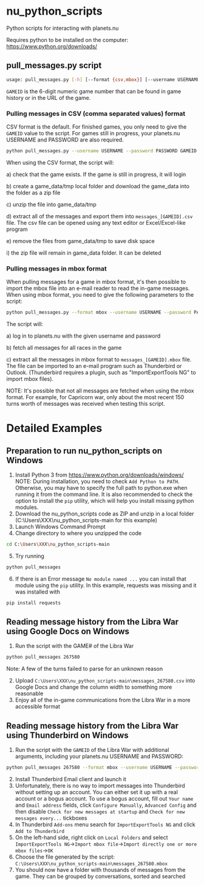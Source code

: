 # nu_python_scripts
Python scripts for interacting with planets.nu

Requires python to be installed on the computer: https://www.python.org/downloads/

## pull_messages.py script

```bash
usage: pull_messages.py [-h] [--format {csv,mbox}] [--username USERNAME] [--password PASSWORD] GAMEID
```

`GAMEID` is the 6-digit numeric game number that can be found in game history or in the URL of the game.

### Pulling messages in CSV (comma separated values) format

CSV format is the default.  For finished games, you only need to give the `GAMEID` value to the script.  For games still in progress, your planets.nu USERNAME and PASSWORD are also required.

```bash
python pull_messages.py --username USERNAME --password PASSWORD GAMEID
```
When using the CSV format, the script will:

a) check that the game exists.  If the game is still in progress, it will login 

b) create a game_data/tmp local folder and download the game_data into the folder as a zip file

c) unzip the file into game_data/tmp

d) extract all of the messages and export them into `messages_[GAMEID].csv` file.  The csv file can be opened using any text editor or Excel/Excel-like program

e) remove the files from game_data/tmp to save disk space

i) the zip file will remain in game_data folder.  It can be deleted

### Pulling messages in mbox format

When pulling messages for a game in mbox format, it's then possible to import the mbox file into an e-mail reader to read the in-game messages. When using mbox format, you need to give the following parameters to the script:

```bash
python pull_messages.py --format mbox --username USERNAME --password PASSWORD GAMEID
```

The script will:

a) log in to planets.nu with the given username and password

b) fetch all messages for all races in the game

c) extract all the messages in mbox format to `messages_[GAMEID].mbox` file. The file can be imported to an e-mail program such as Thunderbird or Outlook.  (Thunderbird requires a plugin, such as "ImportExportTools NG" to import mbox files).

NOTE: It's possible that not all messages are fetched when using the mbox format. For example, for Capricorn war, only about the most recent 150 turns worth of messages was received when testing this script.

# Detailed Examples #

## Preparation to run nu_python_scripts on Windows ##
1. Install Python 3 from https://www.python.org/downloads/windows/
NOTE: During installation, you need to check `Add Python to PATH`.  Otherwise, you may have to specify the full path to python.exe when running it from the command line.  It is also recommended to check the option to install the `pip` utility, which will help you install missing python modules.
2. Download the nu_python_scripts code as ZIP and unzip in a local folder (C:\Users\XXX\nu_python_scripts-main for this example)
3. Launch Windows Command Prompt
4. Change directory to where you unzipped the code
```bash
cd C:\Users\XXX\nu_python_scripts-main
```
5. Try running
```bash
python pull_messages
```
6. If there is an Error message `No module named ...` you can install that module using the `pip` utility.  In this example, requests was missing and it was installed with
```bash
pip install requests
```
## Reading message history from the Libra War using Google Docs on Windows ##
1. Run the script with the GAME# of the Libra War
```bash
python pull_messages 267580
```
Note: A few of the turns failed to parse for an unknown reason

2. Upload `C:\Users\XXX\nu_python_scripts-main\messages_267580.csv` into Google Docs and change the column width to something more reasonable
3. Enjoy all of the in-game communications from the Libra War in a more accessible format

## Reading message history from the Libra War using Thunderbird on Windows ##
1. Run the script with the `GAMEID` of the Libra War with additional arguments, including your planets.nu USERNAME and PASSWORD:
```bash
python pull_messages 267580 --format mbox --username USERNAME --password PASSWORD
```
2. Install Thunderbird Email client and launch it
3. Unfortunately, there is no way to import messages into Thunderbird without setting up an account.  You can either set it up with a real account or a bogus account.  To use a bogus account, fill out `Your name` and `Email address` fields, click `Configure Manually`, `Advanced Config` and then disable `Check for new messages at startup` and `Check for new messages every...` tickboxes
4. In Thunderbird `Add-ons` menu search for `ImportExportTools NG` and click `Add to Thunderbird`
5. On the left-hand side, right click on `Local Folders` and select `ImportExportTools NG`->`Import mbox file`->`Import directly one or more mbox files`->`OK`
6. Choose the file generated by the script: `C:\Users\XXX\nu_python_scripts-main\messages_267580.mbox`
7. You should now have a folder with thousands of messages from the game.  They can be grouped by conversations, sorted and searched

